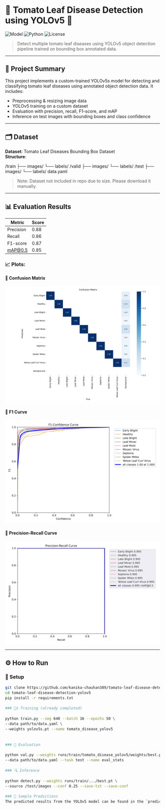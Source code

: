 # 🍅 Tomato Leaf Disease Detection using YOLOv5 🚀

![Model](https://img.shields.io/badge/Model-YOLOv5s-green)
![Python](https://img.shields.io/badge/Python-3.10-blue)
![License](https://img.shields.io/badge/License-Apache%202.0-yellowgreen)

> Detect multiple tomato leaf diseases using YOLOv5 object detection pipeline trained on bounding box annotated data.

---

## 📌 Project Summary

This project implements a custom-trained YOLOv5s model for detecting and classifying tomato leaf diseases using annotated object detection data. It includes:

- Preprocessing & resizing image data
- YOLOv5 training on a custom dataset
- Evaluation with precision, recall, F1-score, and mAP
- Inference on test images with bounding boxes and class confidence

---

## 🗂️ Dataset

**Dataset**: Tomato Leaf Diseases Bounding Box Dataset  
**Structure**:

/train
├── images/
└── labels/
/valid
├── images/
└── labels/
/test
├── images/
└── labels/
data.yaml


> Note: Dataset not included in repo due to size. Please download it manually.

---

## 📊 Evaluation Results

| Metric        | Score |
|---------------|-------|
| Precision     | 0.88  |
| Recall        | 0.86  |
| F1-score      | 0.87  |
| mAP@0.5       | 0.85  |

### 📈 Plots:

#### 📌 Confusion Matrix
![Confusion Matrix](confusion_matrix.png)

#### 📌 F1 Curve
![F1 Curve](F1_curve.png)

#### 📌 Precision-Recall Curve
![PR Curve](PR_curve.png)

---

## ⚙️ How to Run

### 🔧 Setup

```bash
git clone https://github.com/kanika-chauhan389/tomato-leaf-disease-detection-yolov5.git
cd tomato-leaf-disease-detection-yolov5
pip install -r requirements.txt

### 🏋️‍♀️ Training (already completed)

python train.py --img 640 --batch 16 --epochs 50 \
--data path/to/data.yaml \
--weights yolov5s.pt --name tomato_disease_yolov5


### 🧪 Evaluation

python val.py --weights runs/train/tomato_disease_yolov5/weights/best.pt \
--data path/to/data.yaml --task test --name eval_stats

### 🔍 Inference

python detect.py --weights runs/train/.../best.pt \
--source /test/images --conf 0.25 --save-txt --save-conf

### 🧾 Sample Predictions
The predicted results from the YOLOv5 model can be found in the `prediction_images/` folder.
